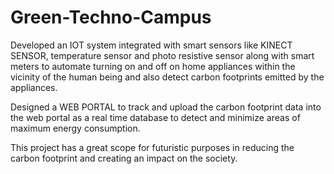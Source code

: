 # Green-Techno-Campus
Developed an IOT system integrated with smart sensors like KINECT SENSOR, temperature sensor and photo resistive sensor along with smart meters to automate turning on and off on home appliances within the vicinity of the human being and also detect carbon footprints emitted by the appliances.

Designed a WEB PORTAL to track and upload the carbon footprint data into the web portal as a real time database to detect and minimize areas of maximum energy consumption.

This project has a great scope for futuristic purposes in reducing the carbon footprint and creating an impact on the society.
